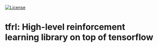 [![License](https://img.shields.io/badge/License-BSD%202--Clause-orange.svg)](https://opensource.org/licenses/BSD-2-Clause)

# tfrl: High-level reinforcement learning library on top of tensorflow


